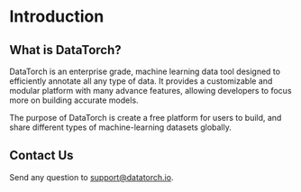 # Introduction

## What is DataTorch?

DataTorch is an enterprise grade, machine learning data tool designed to
efficiently annotate all any type of data. It provides a customizable and modular
platform with many advance features, allowing developers to focus more on
building accurate models.

The purpose of DataTorch is create a free platform for users to build, and
share different types of machine-learning datasets globally.

## Contact Us

Send any question to [support@datatorch.io]().
